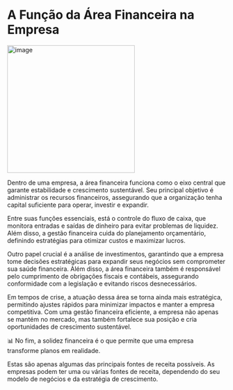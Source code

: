 # A Função da Área Financeira na Empresa

<img width="293" alt="image" src="https://github.com/user-attachments/assets/ae78383f-4c70-4158-9ef8-22aed9e5c8da" />


Dentro de uma empresa, a área financeira funciona como o eixo central que garante estabilidade e crescimento sustentável. Seu principal objetivo é administrar os recursos financeiros, assegurando que a organização tenha capital suficiente para operar, investir e expandir.

Entre suas funções essenciais, está o controle do fluxo de caixa, que monitora entradas e saídas de dinheiro para evitar problemas de liquidez. Além disso, a gestão financeira cuida do planejamento orçamentário, definindo estratégias para otimizar custos e maximizar lucros.

Outro papel crucial é a análise de investimentos, garantindo que a empresa tome decisões estratégicas para expandir seus negócios sem comprometer sua saúde financeira. Além disso, a área financeira também é responsável pelo cumprimento de obrigações fiscais e contábeis, assegurando conformidade com a legislação e evitando riscos desnecessários.

Em tempos de crise, a atuação dessa área se torna ainda mais estratégica, permitindo ajustes rápidos para minimizar impactos e manter a empresa competitiva. Com uma gestão financeira eficiente, a empresa não apenas se mantém no mercado, mas também fortalece sua posição e cria oportunidades de crescimento sustentável.

📊 No fim, a solidez financeira é o que permite que uma empresa transforme planos em realidade.

Estas são apenas algumas das principais fontes de receita possíveis. As empresas podem ter uma ou várias fontes de receita, dependendo do seu modelo de negócios e da estratégia de crescimento.










